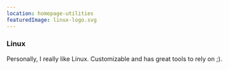 ```yaml
---
location: homepage-utilities
featuredImage: linux-logo.svg
---
```

### Linux

Personally, I really like Linux. Customizable and has great tools to rely on ;).
